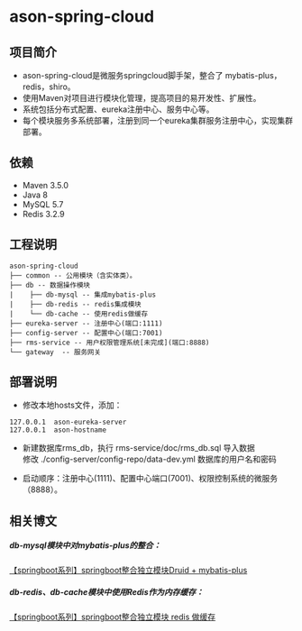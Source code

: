 # ason-spring-cloud

## 项目简介
* ason-spring-cloud是微服务springcloud脚手架，整合了 mybatis-plus，redis，shiro。
* 使用Maven对项目进行模块化管理，提高项目的易开发性、扩展性。
* 系统包括分布式配置、eureka注册中心、服务中心等。
* 每个模块服务多系统部署，注册到同一个eureka集群服务注册中心，实现集群部署。

## 依赖
* Maven 3.5.0
* Java 8
* MySQL 5.7
* Redis 3.2.9

## 工程说明

```
ason-spring-cloud
├── common -- 公用模块（含实体类）。
├── db -- 数据操作模块
|    ├── db-mysql -- 集成mybatis-plus
|    ├── db-redis -- redis集成模块
|    └── db-cache -- 使用redis做缓存
├── eureka-server -- 注册中心(端口:1111)
├── config-server -- 配置中心(端口:7001)
├── rms-service -- 用户权限管理系统[未完成](端口:8888)
└── gateway  -- 服务网关
```

## 部署说明
 * 修改本地hosts文件，添加：
 
```
127.0.0.1  ason-eureka-server  
127.0.0.1  ason-hostname
```
 * 新建数据库rms_db，执行 rms-service/doc/rms_db.sql 导入数据  
   修改 ./config-server/config-repo/data-dev.yml 数据库的用户名和密码

 * 启动顺序：注册中心(1111)、配置中心端口(7001)、权限控制系统的微服务（8888）。

## 相关博文
##### db-mysql模块中对mybatis-plus的整合：  
[【springboot系列】springboot整合独立模块Druid + mybatis-plus](https://segmentfault.com/a/1190000011368822)

##### db-redis、db-cache模块中使用Redis作为内存缓存：  
[【springboot系列】springboot整合独立模块 redis 做缓存](https://segmentfault.com/a/1190000011371804)
